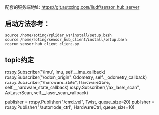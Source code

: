 配套的服务端地址: https://git.autoxing.com/liudf/sensor_hub_server


## 启动方法参考：

```
source /home/aoting/rplidar_ws/install/setup.bash
source /home/aoting/sensor_hub_client/install/setup.bash
rosrun sensor_hub_client client.py

```

## topic约定

rospy.Subscriber("/imu", Imu, self.__imu_callback)
rospy.Subscriber("/odom_origin", Odometry, self.__odometry_callback)
rospy.Subscriber("/hardware_state", HardwareState, self.__hardware_state_callback)
rospy.Subscriber("/ax_laser_scan", AxLaserScan, self.__laser_scan_callback)

publisher = rospy.Publisher("/cmd_vel", Twist, queue_size=20)
publisher = rospy.Publisher("/automode_ctrl", HardwareCtrl, queue_size=10)
